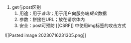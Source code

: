 1. get与post区别
	1. 用途：用于*查询*；用于用户向服务端*提交*数据
	2. 参数：拼接在URL；放在请求体内
	3. 安全：post可预防 [[CSRF]] 中使用img标签的攻击方式

![[Pasted image 20230716231305.png]] 
